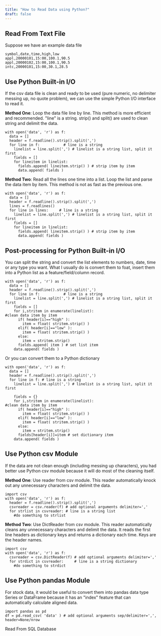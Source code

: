 ```yaml
---
title: "How to Read Data using Python?"
draft: false
---
```


## Read From Text File
Suppose we have an example data file

```
symbol,date,time,high,low
appl,20000101,15:00,100.1,90.5
appl,20000102,15:00,100.1,90.5
intc,20000101,15:00,30.1,28.5
```

## Use Python Built-in I/O

If the csv data file is clean and ready to be used (pure numeric, no delimiter messing up, no quote problem), we can use the simple Python I/O interface to read it.

**Method One**: Loop the data file line by line. This method is more efficient and recommended. "line" is a string. strip() and split() are used to clean string and delimit the data.

```
with open('data', 'r') as f:
  data = []
  header = f.readline().strip().split(',')
  for line in f:           # line is a string
    linelist = line.split(',') # linelist is a string list, split it first
    fields = []
    for lineitem in linelist:
      fields.append( lineitem.strip() ) # strip item by item
      data.append( fields )
```

**Method Two**: Read all the lines one time into a list. Loop the list and parse the data item by item. This method is not as fast as the previous one.

```
with open('data', 'r') as f:
  data = []
  header = f.readline().strip().split(',')
  lines = f.readlines()
  for line in lines:     # line is a string
    linelist = line.split(',') # linelist is a string list, split it first
    fields = []
    for lineitem in linelist:
      fields.append( lineitem.strip() ) # strip item by item
      data.append( fields )
```

## Post-processing for Python Built-in I/O

You can split the string and convert the list elements to numbers, date, time or any type you want. What I usually do is convert them to foat, insert them into a Python list as a feature/field/column record.

```
with open('data', 'r') as f:
  data = []
  header = f.readline().strip().split(',')
  for line in f:           # line is a string
    linelist = line.split(',') # linelist is a string list, split it first
    fields = []
    for i,stritem in enumerate(linelist):
#clean data item by item
      if( header[i]=="high" ):
        item = float( stritem.strip() )
      elif( header[i]=="low" ):
        item = float( stritem.strip() )
      else:
        item = stritem.strip()
      fields.append( item ) # set list item
    data.append( fields )
```

Or you can convert them to a Python dictionary

```
with open('data', 'r') as f:
  data = []
  header = f.readline().strip().split(',')
  for line in f: # line is a string
    linelist = line.split(',') # linelist is a string list, split it first

    fields = {}
    for i,stritem in enumerate(linelist):
#clean data item by item
      if( header[i]=="high" ):
        item = float( stritem.strip() )
      elif( header[i]=="low" ):
        item = float( stritem.strip() )
      else:
        item = stritem.strip()
      fields[header[i]]=item # set dictionary item
    data.append( fields )
```

## Use Python csv Module

If the data are not clean enough (including messing up characters), you had better use Python csv module because it will do most of the cleaning itself.

**Method One**: Use reader from csv module. This reader automatically knock out any unnecessary characters and delimit the data.

```
import csv
with open('data', 'r') as f:
  header = f.readline().strip().split(',')
  csvreader = csv.reader(f) # add optional arguments delimiter=','
  for strlist in csvreader: # line is a string list
    #do something to strlist
```

**Method Two**: Use DictReader from csv module. This reader automatically cleans any unnecessary characters and delimit the data. It reads the first line headers as dictionary keys and returns a dictionary each time. Keys are the header names.

```
import csv
with open('data', 'r') as f:
  csvreader = csv.DictReader(f) # add optional arguments delimiter=','
  for strdict in csvreader:     # line is a string dictionary
    #do something to strdict
```

## Use Python pandas Module

For stock data, it would be useful to convert them into pandas data type Series or DataFrame because it has an "index" feature that can automatically calculate aligned data.

```
import pandas as pd
df = pd.read_csv( 'data' ) # add optional arguments sep/delimiter=',', header=None/nrow
```

Read From SQL Database